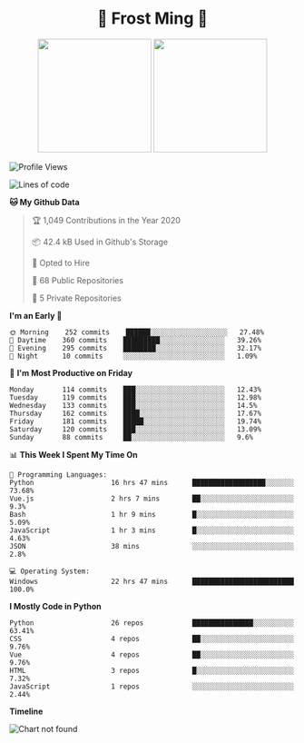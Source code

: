 <h1 align="center">🦄 Frost Ming 🐍</h1>

<p align="center">
  <img height="200" src="https://github-readme-stats.vercel.app/api?username=frostming&show_icons=true&theme=dracula&include_all_commits=true" />
  <img height="200" src="https://github-readme-stats.vercel.app/api/top-langs/?username=frostming&theme=dracula&show_icons=true" />
</p>

<!--START_SECTION:waka-->
![Profile Views](http://img.shields.io/badge/Profile%20Views-23-blue)

![Lines of code](https://img.shields.io/badge/From%20Hello%20World%20I%27ve%20Written-12.0%20million%20lines%20of%20code-blue)

**🐱 My Github Data** 

> 🏆 1,049 Contributions in the Year 2020
 > 
> 📦 42.4 kB Used in Github's Storage 
 > 
> 💼 Opted to Hire
 > 
> 📜 68 Public Repositories
 > 
> 🔑 5 Private Repositories 

**I'm an Early 🐤** 

```text
🌞 Morning    252 commits    ██████░░░░░░░░░░░░░░░░░░░   27.48% 
🌆 Daytime    360 commits    █████████░░░░░░░░░░░░░░░░   39.26% 
🌃 Evening    295 commits    ████████░░░░░░░░░░░░░░░░░   32.17% 
🌙 Night      10 commits     ░░░░░░░░░░░░░░░░░░░░░░░░░   1.09%

```
📅 **I'm Most Productive on Friday** 

```text
Monday       114 commits    ███░░░░░░░░░░░░░░░░░░░░░░   12.43% 
Tuesday      119 commits    ███░░░░░░░░░░░░░░░░░░░░░░   12.98% 
Wednesday    133 commits    ███░░░░░░░░░░░░░░░░░░░░░░   14.5% 
Thursday     162 commits    ████░░░░░░░░░░░░░░░░░░░░░   17.67% 
Friday       181 commits    █████░░░░░░░░░░░░░░░░░░░░   19.74% 
Saturday     120 commits    ███░░░░░░░░░░░░░░░░░░░░░░   13.09% 
Sunday       88 commits     ██░░░░░░░░░░░░░░░░░░░░░░░   9.6%

```


📊 **This Week I Spent My Time On** 

```text
💬 Programming Languages: 
Python                   16 hrs 47 mins      ██████████████████░░░░░░░   73.68% 
Vue.js                   2 hrs 7 mins        ██░░░░░░░░░░░░░░░░░░░░░░░   9.3% 
Bash                     1 hr 9 mins         █░░░░░░░░░░░░░░░░░░░░░░░░   5.09% 
JavaScript               1 hr 3 mins         █░░░░░░░░░░░░░░░░░░░░░░░░   4.63% 
JSON                     38 mins             ░░░░░░░░░░░░░░░░░░░░░░░░░   2.8%

💻 Operating System: 
Windows                  22 hrs 47 mins      █████████████████████████   100.0%

```

**I Mostly Code in Python** 

```text
Python                   26 repos            ███████████████░░░░░░░░░░   63.41% 
CSS                      4 repos             ██░░░░░░░░░░░░░░░░░░░░░░░   9.76% 
Vue                      4 repos             ██░░░░░░░░░░░░░░░░░░░░░░░   9.76% 
HTML                     3 repos             █░░░░░░░░░░░░░░░░░░░░░░░░   7.32% 
JavaScript               1 repos             ░░░░░░░░░░░░░░░░░░░░░░░░░   2.44%

```


**Timeline**

![Chart not found](https://github.com/frostming/frostming/blob/master/charts/bar_graph.png) 


<!--END_SECTION:waka-->
